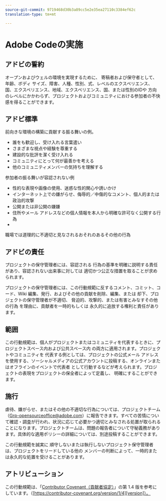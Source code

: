 ```yaml
---
source-git-commit: 9719468d30b3a89cc5e2e35ea27110c3384ef62c
translation-type: tm+mt

---
```

# Adobe Codeの実施

## アドビの誓約

オープンおよびウェルの環境を実現するために、
寄稿者および保守者として、
年齢、ボディ
サイズ、障害、人種、性別、式、レベルのエクスペリエンス、
国、エクスペリエンス、地域、エクスペリエンス、国、または性別のIDや
方向のレベルにかかわらず、プロジェクトおよびコミュニティにおける参加者の不快感を得ることができます。

## アドビ標準

前向きな環境の構築に貢献する振る舞いの例。

* 誰をも歓迎し、受け入れる言葉遣い
* さまざまな視点や経験を尊重する
* 建設的な批評を潔く受け入れる
* コミュニティにとって何が最善かを考える
* 他のコミュニティメンバーの気持ちを理解する

参加者の振る舞いが容認されない例

* 性的な表現や画像の使用、迷惑な性的関心や誘いかけ
* インターネット上での嫌がらせ、侮辱的／中傷的なコメント、個人的または政治的攻撃
* 公開または非公開の嫌嫌
* 住所やメール
アドレスなどの個人情報を本人から明確な許可なく公開する行為
* 
職場では道理的に不適切と見なされるおそれのあるその他の行為

## アドビの責任

プロジェクトの保守管理者には、容認される
行為の基準を明確に説明する責任があり、容認されない出来事に対しては
適切かつ公正な措置を取ることが求められます。

プロジェクトの保守管理者には、この行動規範に反するコメント、コミット、コード、Wiki 編集、発行、およびその他の貢献を削除、編集、または
却下、プロジェクトの保守管理者が不適切、
脅迫的、攻撃的、または有害とみなすその他の行為
を理由に、貢献者を一時的もしくは
永久的に追放する権利と責任があります。

## 範囲

この行動規範は、個人がプロジェクトまたはコミュニティを代表するときに、プロジェクトスペース内および公共スペース内
の両方に適用されます。プロジェクトやコミュニティを
代表する例としては、プロジェクトの公式メール
アドレスを使用する、ソーシャルメディアの公式アカウントに投稿する、オンラインまたはオフラインのイベントで代表者
として行動するなどが考えられます。プロジェクトの表現をプロジェクトの保全者によって定義し、
明確にすることができます。

## 施行

虐待、嫌がらせ、またはその他の不適切な行為については、プロジェクトチーム（Grp-opensourceoffice@adobe.com）に報告できます。すべての苦情について確認・調査が行われ、状況に応じて必要かつ適切とみなされる処置が取られることになります。プロジェクトチームは、問題の報告者について守秘義務があります。具体的な適用ポリシーの詳細については、別途投稿することができます。


この行動規範を誠実に
順守しないまたは執行しないプロジェクト保守管理者は、プロジェクトをリードしている他の
メンバーの判断によって、一時的または永久的な処置を受けることがあります。

## アトリビューション

この行動規範は、「[Contributor Covenant（貢献者協定）][homepage]」の第 1.4 版を参考にしています。（[https://contributor-covenant.org/version/1/4][version]）。

[homepage]: https://contributor-covenant.org
[version]: https://contributor-covenant.org/version/1/4/

